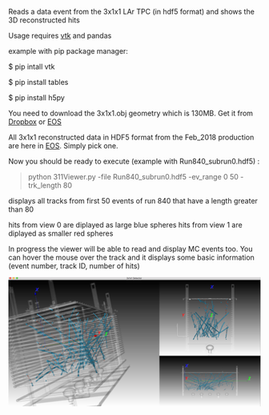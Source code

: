 
Reads a data event from the 3x1x1 LAr TPC (in hdf5 format) and shows the 3D reconstructed hits

Usage
requires [vtk](https://www.vtk.org) and pandas

example with pip package manager:

$ pip intall vtk

$ pip install tables

$ pip install h5py

You need to download the 3x1x1.obj geometry  which is 130MB. Get it from [Dropbox]() or [EOS]()

All 3x1x1 reconstructed data in HDF5 format from the Feb_2018 production are here in [EOS](). Simply pick one.

Now you should be ready to execute (example with Run840_subrun0.hdf5) :

>python 311Viewer.py -file Run840_subrun0.hdf5 -ev_range 0 50 -trk_length 80

displays all tracks from first 50 events of run 840 that have a length greater than 80

hits from view 0 are diplayed as large blue spheres
hits from view 1 are diplayed as smaller red spheres

In progress the viewer will be able to read and display MC events too. You can hover the mouse over the track and it displays some basic information (event number, track ID, number of hits)

![alt text](VTKViewer.png)
